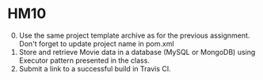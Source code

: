 # HM10

0. Use the same project template archive as for the previous assignment. Don't forget to update project name in pom.xml
1. Store and retrieve Movie data in a database (MySQL or MongoDB) using Executor pattern presented in the class.
2. Submit a link to a successful build in Travis CI.
